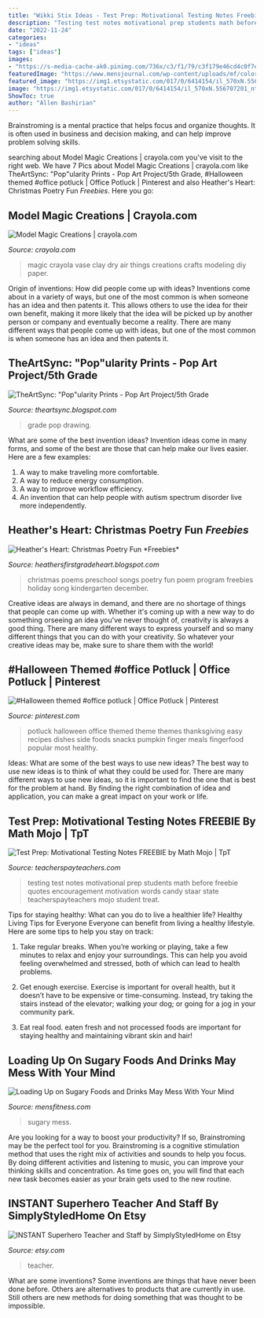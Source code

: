 ```yaml
---
title: "Wikki Stix Ideas - Test Prep: Motivational Testing Notes Freebie By Math Mojo"
description: "Testing test notes motivational prep students math before freebie quotes encouragement motivation words candy staar state teacherspayteachers mojo student treat"
date: "2022-11-24"
categories:
- "ideas"
tags: ["ideas"]
images:
- "https://s-media-cache-ak0.pinimg.com/736x/c3/f1/79/c3f179e46cd4c0f7e257b78ffe5270dd.jpg"
featuredImage: "https://www.mensjournal.com/wp-content/uploads/mf/colorful-candy-store-1280.jpg?w=1200&amp;h=630&amp;crop=1"
featured_image: "https://img1.etsystatic.com/017/0/6414154/il_570xN.556707201_nt8w.jpg"
image: "https://img1.etsystatic.com/017/0/6414154/il_570xN.556707201_nt8w.jpg"
ShowToc: true
author: "Allen Bashirian"
---
```



Brainstroming is a mental practice that helps focus and organize thoughts. It is often used in business and decision making, and can help improve problem solving skills.

	

		
searching about Model Magic Creations | crayola.com you've visit to the right web. We have 7 Pics about Model Magic Creations | crayola.com like TheArtSync: &quot;Pop&quot;ularity Prints - Pop Art Project/5th Grade, #Halloween themed #office potluck | Office Potluck | Pinterest and also Heather&#039;s Heart: Christmas Poetry Fun *Freebies*. Here you go:
		
    
## Model Magic Creations | Crayola.com

<img loading=lazy src="https://www.crayola.com/-/media/Art-Technique-Imgs/Model-Magic/Vase_large.jpg" onerror="this.onerror=null;this.src='https://tse4.mm.bing.net/th?id=OIP.GIqcZArdlrl-Gtd0CPKn2wHaJL&amp;pid=15.1';" alt="Model Magic Creations | crayola.com">

_Source: crayola.com_

>magic crayola vase clay dry air things creations crafts modeling diy paper. 

	

Origin of inventions: How did people come up with ideas?
Inventions come about in a variety of ways, but one of the most common is when someone has an idea and then patents it. This allows others to use the idea for their own benefit, making it more likely that the idea will be picked up by another person or company and eventually become a reality. There are many different ways that people come up with ideas, but one of the most common is when someone has an idea and then patents it.

    
## TheArtSync: &quot;Pop&quot;ularity Prints - Pop Art Project/5th Grade

<img loading=lazy src="http://lh3.ggpht.com/-mGVh95BEIVc/UR67GAIsp5I/AAAAAAAAAuU/4VDHsJZoo4U/s1600/20130215_162556.jpg" onerror="this.onerror=null;this.src='https://tse2.mm.bing.net/th?id=OIP.e2SAJHzfjt-27C7Mm3mulgHaJ4&amp;pid=15.1';" alt="TheArtSync: &quot;Pop&quot;ularity Prints - Pop Art Project/5th Grade">

_Source: theartsync.blogspot.com_

>grade pop drawing. 

	

What are some of the best invention ideas?
Invention ideas come in many forms, and some of the best are those that can help make our lives easier. Here are a few examples: 
1. A way to make traveling more comfortable. 
2. A way to reduce energy consumption. 
3. A way to improve workflow efficiency. 
4. An invention that can help people with autism spectrum disorder live more independently.

    
## Heather&#039;s Heart: Christmas Poetry Fun *Freebies*

<img loading=lazy src="https://3.bp.blogspot.com/-PQvRXtjd3G4/UL6we0AC8-I/AAAAAAAACJ4/kII9Q750FcY/s1600/Slide6.JPG" onerror="this.onerror=null;this.src='https://tse3.mm.bing.net/th?id=OIP.ektQf9dQmjwaPNBxKhZOBQHaJ4&amp;pid=15.1';" alt="Heather&#039;s Heart: Christmas Poetry Fun *Freebies*">

_Source: heathersfirstgradeheart.blogspot.com_

>christmas poems preschool songs poetry fun poem program freebies holiday song kindergarten december. 

	

Creative ideas are always in demand, and there are no shortage of things that people can come up with. Whether it's coming up with a new way to do something orseeing an idea you've never thought of, creativity is always a good thing. There are many different ways to express yourself and so many different things that you can do with your creativity. So whatever your creative ideas may be, make sure to share them with the world!

    
## #Halloween Themed #office Potluck | Office Potluck | Pinterest

<img loading=lazy src="https://s-media-cache-ak0.pinimg.com/736x/c3/f1/79/c3f179e46cd4c0f7e257b78ffe5270dd.jpg" onerror="this.onerror=null;this.src='https://tse2.mm.bing.net/th?id=OIP.w2YwQ_iD8QZnWRnDMA9G3wHaJ3&amp;pid=15.1';" alt="#Halloween themed #office potluck | Office Potluck | Pinterest">

_Source: pinterest.com_

>potluck halloween office themed theme themes thanksgiving easy recipes dishes side foods snacks pumpkin finger meals fingerfood popular most healthy. 

	

Ideas: What are some of the best ways to use new ideas?
The best way to use new ideas is to think of what they could be used for. There are many different ways to use new ideas, so it is important to find the one that is best for the problem at hand. By finding the right combination of idea and application, you can make a great impact on your work or life.

    
## Test Prep: Motivational Testing Notes FREEBIE By Math Mojo | TpT

<img loading=lazy src="https://ecdn.teacherspayteachers.com/thumbitem/Test-Prep-Motivational-Testing-Notes-FREEBIE-2337294-1470015010/original-2337294-4.jpg" onerror="this.onerror=null;this.src='https://tse4.mm.bing.net/th?id=OIP.6mhstRJgHTnro5OI0UmMhwAAAA&amp;pid=15.1';" alt="Test Prep: Motivational Testing Notes FREEBIE by Math Mojo | TpT">

_Source: teacherspayteachers.com_

>testing test notes motivational prep students math before freebie quotes encouragement motivation words candy staar state teacherspayteachers mojo student treat. 

	

Tips for staying healthy: What can you do to live a healthier life?
Healthy Living Tips for Everyone
Everyone can benefit from living a healthy lifestyle. Here are some tips to help you stay on track:

1. Take regular breaks. When you’re working or playing, take a few minutes to relax and enjoy your surroundings. This can help you avoid feeling overwhelmed and stressed, both of which can lead to health problems.

2. Get enough exercise. Exercise is important for overall health, but it doesn’t have to be expensive or time-consuming. Instead, try taking the stairs instead of the elevator; walking your dog; or going for a jog in your community park.

3. Eat real food. eaten fresh and not processed foods are important for staying healthy and maintaining vibrant skin and hair!

    
## Loading Up On Sugary Foods And Drinks May Mess With Your Mind

<img loading=lazy src="https://www.mensjournal.com/wp-content/uploads/mf/colorful-candy-store-1280.jpg?w=1200&amp;h=630&amp;crop=1" onerror="this.onerror=null;this.src='https://tse1.mm.bing.net/th?id=OIP.rzUHm0SMJP2wG3rXeLqTswHaD4&amp;pid=15.1';" alt="Loading Up on Sugary Foods and Drinks May Mess With Your Mind">

_Source: mensfitness.com_

>sugary mess. 

	

Are you looking for a way to boost your productivity? If so, Brainstroming may be the perfect tool for you. Brainstroming is a cognitive stimulation method that uses the right mix of activities and sounds to help you focus. By doing different activities and listening to music, you can improve your thinking skills and concentration. As time goes on, you will find that each new task becomes easier as your brain gets used to the new routine.

    
## INSTANT Superhero Teacher And Staff By SimplyStyledHome On Etsy

<img loading=lazy src="https://img1.etsystatic.com/017/0/6414154/il_570xN.556707201_nt8w.jpg" onerror="this.onerror=null;this.src='https://tse3.mm.bing.net/th?id=OIP.mP4GKuwCTcBkp95dS_Yk_AHaF3&amp;pid=15.1';" alt="INSTANT Superhero Teacher and Staff by SimplyStyledHome on Etsy">

_Source: etsy.com_

>teacher. 

	

What are some inventions?
Some inventions are things that have never been done before. Others are alternatives to products that are currently in use. Still others are new methods for doing something that was thought to be impossible.


